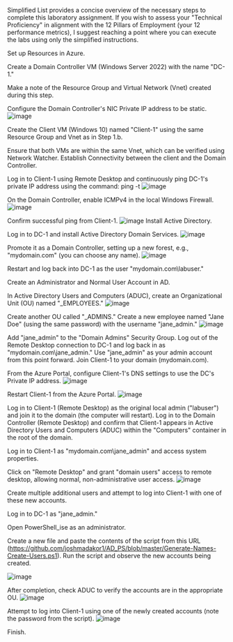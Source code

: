 Simplified List provides a concise overview of the necessary steps to complete this laboratory assignment. If you wish to assess your "Technical Proficiency" in alignment with the 12 Pillars of Employment (your 12 performance metrics), I suggest reaching a point where you can execute the labs using only the simplified instructions.

Set up Resources in Azure.

Create a Domain Controller VM (Windows Server 2022) with the name "DC-1."

Make a note of the Resource Group and Virtual Network (Vnet) created during this step.

Configure the Domain Controller's NIC Private IP address to be static.
![image](https://github.com/crisflory/configure-ad/assets/147748310/6d67a004-c6f9-4aad-a214-0b4122b74c68)


Create the Client VM (Windows 10) named "Client-1" using the same Resource Group and Vnet as in Step 1.b.

Ensure that both VMs are within the same Vnet, which can be verified using Network Watcher.
Establish Connectivity between the client and the Domain Controller.

Log in to Client-1 using Remote Desktop and continuously ping DC-1's private IP address using the command: ping -t <ip address>
![image](https://github.com/crisflory/configure-ad/assets/147748310/4dd25fe7-9e0d-4adf-bd42-3029348b6063)

On the Domain Controller, enable ICMPv4 in the local Windows Firewall.
![image](https://github.com/crisflory/configure-ad/assets/147748310/bb73e342-1c47-4167-a027-eedb479da4a4)


Confirm successful ping from Client-1.
![image](https://github.com/crisflory/configure-ad/assets/147748310/acb20431-cf02-4685-9f13-f757d892771e)
Install Active Directory.

Log in to DC-1 and install Active Directory Domain Services.
![image](https://github.com/crisflory/configure-ad/assets/147748310/16734e42-9002-465b-8ece-63ede765990a)

Promote it as a Domain Controller, setting up a new forest, e.g., "mydomain.com" (you can choose any name).
![image](https://github.com/crisflory/configure-ad/assets/147748310/32c2d588-5a73-4cdf-9fd7-df4d6423fb66)

Restart and log back into DC-1 as the user "mydomain.com\labuser."


Create an Administrator and Normal User Account in AD.

In Active Directory Users and Computers (ADUC), create an Organizational Unit (OU) named "_EMPLOYEES."
![image](https://github.com/crisflory/configure-ad/assets/147748310/d366d46f-ebae-463b-9861-5805f688d0ae)

Create another OU called "_ADMINS."
Create a new employee named "Jane Doe" (using the same password) with the username "jane_admin."
![image](https://github.com/crisflory/configure-ad/assets/147748310/ad4679b5-cd20-4609-81b4-eee32f1a52ef)


Add "jane_admin" to the "Domain Admins" Security Group.
Log out of the Remote Desktop connection to DC-1 and log back in as "mydomain.com\jane_admin."
Use "jane_admin" as your admin account from this point forward.
Join Client-1 to your domain (mydomain.com).

From the Azure Portal, configure Client-1's DNS settings to use the DC's Private IP address.
![image](https://github.com/crisflory/configure-ad/assets/147748310/4689af31-7f4f-4eb7-9bef-570f886a0d98)

Restart Client-1 from the Azure Portal.
![image](https://github.com/crisflory/configure-ad/assets/147748310/8afc5ac4-e009-4b20-841e-3d2ea50dc0da)

Log in to Client-1 (Remote Desktop) as the original local admin ("labuser") and join it to the domain (the computer will restart).
Log in to the Domain Controller (Remote Desktop) and confirm that Client-1 appears in Active Directory Users and Computers (ADUC) within the "Computers" container in the root of the domain.

Log in to Client-1 as "mydomain.com\jane_admin" and access system properties.

Click on "Remote Desktop" and grant "domain users" access to remote desktop, allowing normal, non-administrative user access.
![image](https://github.com/crisflory/configure-ad/assets/147748310/96f647c8-0a15-4956-a046-cf4d528a0d86)

Create multiple additional users and attempt to log into Client-1 with one of these new accounts.

Log in to DC-1 as "jane_admin."

Open PowerShell_ise as an administrator.

Create a new file and paste the contents of the script from this URL (https://github.com/joshmadakor1/AD_PS/blob/master/Generate-Names-Create-Users.ps1).
Run the script and observe the new accounts being created.

![image](https://github.com/crisflory/configure-ad/assets/147748310/14997951-5d2a-4ab0-a0aa-81c30889d746)

After completion, check ADUC to verify the accounts are in the appropriate OU.
![image](https://github.com/crisflory/configure-ad/assets/147748310/dbc5f8a6-8661-4006-8b3e-dd47356b7c55)

Attempt to log into Client-1 using one of the newly created accounts (note the password from the script).
![image](https://github.com/crisflory/configure-ad/assets/147748310/4c326b2f-4c3e-43e6-ba18-e2620929688c)

Finish.
